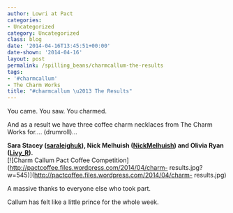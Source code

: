 ```yaml
---
author: Lowri at Pact
categories:
- Uncategorized
category: Uncategorized
class: blog
date: '2014-04-16T13:45:51+00:00'
date-shown: '2014-04-16'
layout: post
permalink: /spilling_beans/charmcallum-the-results
tags:
- '#charmcallum'
- The Charm Works
title: "#charmcallum \u2013 The Results"
---
```


You came. You saw. You charmed.

And as a result we have three coffee charm necklaces from The Charm Works
for…. (drumroll)…

**Sara Stacey
([saraleighuk](https://twitter.com/saraleighuk/status/454249138377723904/photo/1)),
Nick Melhuish
([NickMelhuish](https://twitter.com/NickMelhuish/status/454985356489027584/photo/1))
and Olivia Ryan
([Livy_R](https://twitter.com/Livy_R/status/455139323835596800/photo/1)).**  
[![Charm Callum Pact Coffee
Competition](http://pactcoffee.files.wordpress.com/2014/04/charm-
results.jpg?w=545)](http://pactcoffee.files.wordpress.com/2014/04/charm-
results.jpg)

A massive thanks to everyone else who took part.

Callum has felt like a little prince for the whole week.